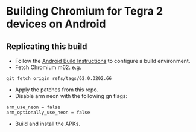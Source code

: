 # Building Chromium for Tegra 2 devices on Android

## Replicating this build

 * Follow the [Android Build Instructions](https://chromium.googlesource.com/chromium/src/+/62.0.3202.66/docs/android_build_instructions.md) to configure a build environment.
 * Fetch Chromium m62.
 e.g.
```
git fetch origin refs/tags/62.0.3202.66
```
 * Apply the patches from this repo.
 * Disable arm neon with the following gn flags:
```
arm_use_neon = false
arm_optionally_use_neon = false
```
 * Build and install the APKs.
